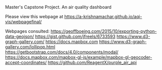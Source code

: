 Master's Capstone Project. An air quality dashboard

Please view this webpage at https://a-krishnamachar.github.io/aqi-vis/webpagefinal/

Webpages consulted:
https://geoffboeing.com/2015/10/exporting-python-data-geojson/
https://gist.github.com/jfreels/6733593
https://www.d3-graph-gallery.com/
https://docs.mapbox.com
https://www.d3-graph-gallery.com/lollipop.html
https://getbootstrap.com/docs/4.0/components/modal/
https://docs.mapbox.com/mapbox-gl-js/example/mapbox-gl-geocoder-accept-coordinates/
https://github.com/ReagentX/purple_air_api
